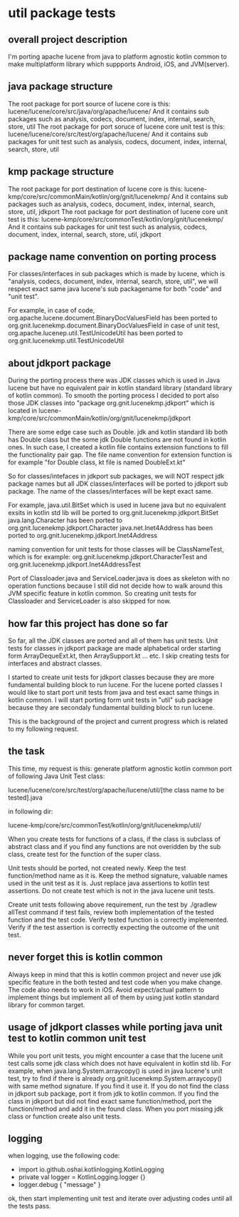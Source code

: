 # util package tests

## overall project description
I'm porting apache lucene from java to platform agnostic kotlin common to make multiplatform library which suppports Android, iOS, and JVM(server).

## java package structure
The root package for port source of lucene core is this: lucene/lucene/core/src/java/org/apache/lucene/
And it contains sub packages such as analysis, codecs, document, index, internal, search, store, util
The root package for port soruce of lucene core unit test is this: lucene/lucene/core/src/test/org/apache/lucene/
And it contains sub packages for unit test such as analysis, codecs, document, index, internal, search, store, util

## kmp package structure
The root package for port destination of lucene core is this: lucene-kmp/core/src/commonMain/kotlin/org/gnit/lucenekmp/
And it contains sub packages such as analysis, codecs, document, index, internal, search, store, util, jdkport
The root package for port destination of lucene core unit test is this: lucene-kmp/core/src/commonTest/kotlin/org/gnit/lucenekmp/
And it contains sub packages for unit test such as analysis, codecs, document, index, internal, search, store, util, jdkport

## package name convention on porting process
For classes/interfaces in sub packages which is made by lucene, which is "analysis, codecs, document, index, internal, search, store, util", we will respect exact same java lucene's sub packagename for both "code" and "unit test".

For example,
in case of code, org.apache.lucene.document.BinaryDocValuesField has been ported to org.gnit.lucenekmp.document.BinaryDocValuesField
in case of unit test, org.apache.lucenep.util.TestUnicodeUtil has been ported to org.gnit.lucenekmp.util.TestUnicodeUtil

## about jdkport package
During the porting process there was JDK classes which is used in Java lucene but have no equivalent pair in kotlin standard library (standard library of kotlin common). To smooth the porting process I decided to port also those JDK classes into "package org.gnit.lucenekmp.jdkport" which is located in lucene-kmp/core/src/commonMain/kotlin/org/gnit/lucenekmp/jdkport

There are some edge case such as Double. jdk and kotlin standard lib both has Double class but the some jdk Double functions are not found in kotlin ones. In such case, I created a kotlin file contains extension functions to fill the functionality pair gap. The file name convention for extension function is for example "for Double class, kt file is named DoubleExt.kt"

So for classes/intefaces in jdkport sub packages, we will NOT respect jdk package names but all JDK classes/interfaces will be ported to jdkport sub package. The name of the classes/interfaces will be kept exact same.

For example,
java.util.BitSet which is used in lucene java but no equivalent exsits in kotlin std lib will be ported to org.gnit.lucenekmp.jdkport.BitSet
java.lang.Character has been ported to org.gnit.lucenekmp.jdkport.Character
java.net.Inet4Address has been ported to org.gnit.lucenekmp.jdkport.Inet4Address

naming convention for unit tests for those classes will be ClassNameTest, which is for example:
org.gnit.lucenekmp.jdkport.CharacterTest and org.gnit.lucenekmp.jdkport.Inet4AddressTest

Port of Classloader.java and ServiceLoader.java is does as skeleton with no operation functions because I still did not decide how to walk around this JVM specific feature in kotlin common. So creating unit tests for Classloader and ServiceLoader is also skipped for now.

## how far this project has done so far
So far, all the JDK classes are ported and all of them has unit tests. Unit tests for classes in jdkport package are made alphabetical order starting form ArrayDequeExt.kt, then ArraySupport.kt ... etc. I skip creating tests for interfaces and abstract classes.

I started to create unit tests for jdkport classes because they are more fundamental building block to run lucene. For the lucene ported classes I would like to start port unit tests from java and test exact same things in kotlin common. I will start porting form unit tests in "util" sub package because they are secondaly fundamental building block to run lucene.

This is the background of the project and current progress which is related to my following request.


## the task
This time, my request is this: generate platform agnostic kotlin common port of following Java Unit Test class:

lucene/lucene/core/src/test/org/apache/lucene/util/[the class name to be tested].java

in following dir:

lucene-kmp/core/src/commonTest/kotlin/org/gnit/lucenekmp/util/

When you create tests for functions of a class, if the class is subclass of abstract class and if you find any functions are not overidden by the sub class, create test for the function of the super class.

Unit tests should be ported, not created newly. Keep the test function/method name as it is. Keep the method signature, valuable names used in the unit test as it is. Just replace java assertions to kotlin test assertions. Do not create test which is not in the java lucene unit tests.

Create unit tests following above requirement, run the test by ./gradlew allTest command if test fails, review both implementation of the tested function and the test code. Verify tested function is correctly implemented. Verify if the test assertion is correctly expecting the outcome of the unit test.

## never forget this is kotlin common
Always keep in mind that this is kotlin common project and never use jdk specific feature in the both tested and test code when you make change. The code also needs to work in iOS. Avoid expect/actual pattern to implement things but implement all of them by using just kotlin standard library for common target.

## usage of jdkport classes while porting java unit test to kotlin common unit test
While you port unit tests, you might encounter a case that the lucene unit test calls some jdk class which does not have equivalent in kotlin std lib. For example, when java.lang.System.arraycopy() is used in java lucene's unit test, try to find if there is already org.gnit.lucenekmp.System.arraycopy() with same method signature. If you find it use it. If you do not find the class in jdkport sub package, port it from jdk to kotlin common. If you find the class in jdkport but did not find exact same function/method, port the function/method and add it in the found class. When you port missing jdk class or function create also unit tests.

## logging
when logging, use the following code:
* import io.github.oshai.kotlinlogging.KotlinLogging
* private val logger = KotlinLogging.logger {}
* logger.debug { "message" }

ok, then start implementing unit test and iterate over adjusting codes until all the tests pass.
